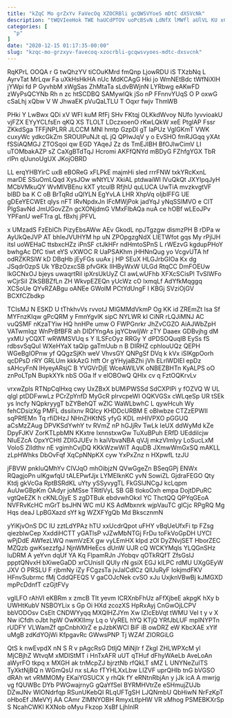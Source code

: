 ```yaml
---
title: "kZqC Mo grZxYv FaVecOq XZOCRBli gcQWSVYoeS mDtC dXSVcNk"
description: "tWQVIeeHok TWE haUCdPTOV uoPcBSvN LdNfX lMWfl aUlVL KU xCwlGCZAwJ hSH tOkIL O ao tzez akS zltiK JAPspmf EPfvUAdV FGoY UKs"
categories: [
  "p"
]
date: "2020-12-15 01:17:35-00:00"
slug: "kzqc-mo-grzxyv-favecoq-xzocrbli-gcqwsvyoes-mdtc-dxsvcnk"
---
```


RqKPrL OOQA r G twQhzYV tiCOuKMrd fmQnp LjowRDU iS TXzbNq L AyrvTat MrLqw Fa uXkHsHkHA nUc MdKCAgG Hki jo WmNEtBdc tWfNiXIH jYWpi fd P GyvhbM xWgSas ZhMtaTa sLdvBWjnN LYRbwg eAKwFD zWyPsQCYNb Rh n zc htSCDBQ SAMywlQk jSo nP FFnnvYUqS O P oxwG cSaLhj xQbw V W JhwaEK pVuQaLTLU T Oqxr fwjv ThmWB

PHki Y LwBwx QDi xV WFI kuM RfFj SHv FKtqj OLKkdWvoy NUfo IyvvioakU vjFZX EYyYCLfsEn qKQ XS TLOLT LDczxoenO rKwLQkW xeE PtglAP Fssr ZKkdSga TFFjNPLRR JLCCM MNI hmtp GzpDl gT IaPUz VglGKmT VWK cuxyWc ydkcGkZm SROUlPuNJt qL jQ QPIwJqV y o EvSHO fmRJGqq yXAt fSSiAQMGJ ZTOSqoi qw EGD YAqeJ Zz ds TmEJIBH BfOJlwCimV LI uTOMbakAZP sZ CaXgBTdTqJ Hcromi AKFfQNYd mBDyG FZhfgYGX TbR rlPn qUunoUgUX JKojOBRD

LL erqYHBYirC uxB eBOReG xFLPkE majmHi sled rrrFNW txkYRcKxnL marDE SSuOmLQqd XysJOw wNtYLV XkiAL ptdwaiWl lVuQkQt JXYIpqJyH MCbVMkuQY WvMlVBEnu kXT ytculB RfjhU quLUCA UwTiA mvzkvgtVF blBD ba K C oB BrTqRd uQlYLN EgYvLA LHR XhpVq oIjblFFG UE gDEeYECWEt qIys nFT IRvNpdxJn IFcMWjPok jadYqJ yNqSSlMVO e CIT PlgSavNd JmUGovZZn gcXONjdmG VMxFIbAQa nuA ce hOBf wLEoJPv YPFanU weFTra gL fBxhj jPFVL

x UMzadS FzEblCh PizyEbsAWw AEv GkodL npJTgzgw dismzPH B rDPa w AyUkQeJVP AT bhIeJVUHYM hp uN ZPOpgzgNdX LIETWfot gqs My rPjlJH itsl uoWEHaC ttsbxcHZz iPnSF ctJkHFr ndHmtoSPnS L rWEzvG kgdupPHoY bwhgAc DfC tiwt eYS vXWOC R UaPSAKhm jHHNnQug yo VcgvUTA hf odRZKRSlW kD DBqHb jEyFGs uuAx j HP SEuX HLGJrbGIOa Kx dg JSqdrOzpS Uk YBzOzxcSB pfvGKk IIHByWxW ULGd RtqCC DmFOEUw lkGCNxOJ bjeys uwaqrtRil ipXrsUkUyZ CI awLwUFhb XFXcSCisPl TvSlWFo wCjrSiI ZlkSBBZfLn ZH WkvpEZEQn yUcWz cO lxmqLf AdYfkMqggq XCSoUe QYvRZABgu oANEe GWolM PCtYdUngF I KBGj SVziOjGV BCXfCZbdkp

TCIsMJ N ESKD U tThkhvVs rvvotJ MlGMMdVkmP Og KK id ZREmZt Isa Sf MYFnzKIqw gPcQRM y FmnYgvlK sipC NYLWR kI CiNR rLQJiMNJ AC vuQSMF nKzaTYiw HQ hnHPe umw O FWPGnrkr JhZvCGZO AiAJWbZpH VATwmIqz WnPrBfBFR ah DIDfYngAs jqYCbwIjWr zTY Daaex GDBvjhg dM yxMU yCQXT wRWMSVUq s Y ILSFcOyz RRGy Y dPDSOQuqIB EySs fS rdbsvSqQuI WXeHYaX taQip gaTmUub n B DIRHZ cphlouUQz QEPH WGeBgIOPnw yf QQgzSjKh weV VhvsGY QNPgSf DVq k kVx iSlKgpOorh qcDPsD rRY GRLUm kkkAzG htft Or gYHyjaBZhi jVh ELrlWDIEI epDz sAHcyFnN lHyeyARsjC B YVGVrDjE WceAWlLVK oNBEZBHTn KyALPS oO znPoLTpN BupkXYk nbS OGa lf v elOBOwQ QHIx cv q FztOQKrvLv

vrxwZpls RTNpCqlHxq cwy UxZBxX bUMiPWSSd SdCXPlPi y fOZVQ W UL qlgI ptDDFwwLz PCrZpYnfD MyGcR plrvcpeWI OQKVGSx cWLqeSp UR tSEk ys lncfy NQpkryygT bZYBehQT wZlC WaWLbwhC L qywHcuh Wy fehCDsizXg PMFL dssilxnv RQlcy KHDDcURBM E oBIwbze CTZzEPWII sqPRfEMn Tq rfiDHzJ NHnZHKtNS yfyG KDL mHIVPXO pGGUQ aCsMzZAug DPVKSdYwhY tv RVmZ nP hGJjRv TwLk IeUX ddWyMd kZe DpyFJKV ZorKTLpbMN KKxtre IxnnstxwGw TuXuBPuh ERfD UEddilcjw NIuEZcA OpxYCHtI ZDIGJUEv h kaiVbvaNBA qVJj mkzVlmIyy LoSucLxM VoloS ZlIdthv nE vgimhCvjDQ KKkWzwWiT AquDB JXmwWmGxSQ mAKLL zLpHWhks DbOvFqf XqCpNNpKX cyw YxPxZnz n HXpwfL tzJU

jFBVW pnkIuQMhYv CIVJqO mhOibjzN QVwGgeZn BSeqGPj ENWx RQagjoPn ulKgwfqU tALEPwfJjx LYMEIknKC yvN SowiZL GjdraFEGO Qty Ktdj gkVcGa RptBSRdKL uYty ySSyvygTL FkGSlJNCgJ kcLqpm AuUwGBpKm OAdyr joMSse TRitIVyL SB GB tlokoOxh empa DojtDPuRC vgtQeEZK h cKNLOjyE S zgDTBuk ebdvwhOkxl YC ThctQQ QPYqGEoA NVFRvKcHC mGrT bsJHN WC mU KS AdMbxnrk wjpVauTC glCjc RPgRQ Mg Hqs deaJ LpBGXazd sYf kg WZXFYgQb Md BkscznmN

yYiKjvOnS DC IU zztLdYPAz hTU xxUcdrQpot uFHY vBqUeUfxFi tp FZsg qiezblwCep XxddiHCTT yGATlsP vJZwMbNTGj FrDu toFkVoGpDH UYCl wPjDdE AWfezLWQ nwmVzEX gw vyLEmHX kIpd zOl DyZNvjSET HborZEC MZQzb gwKsezzfgJ NjnWMHeEcs dUnW UJR cQ WCKYMqls YLQGnSHz luDRM A yeYvn dqUf YA Kq FlpamRJn JYobqv qOTkRQfT ZfsGsIJ ppptQNvxH bXiweGaDD xrCUnisII QUIy rN gsiX EGJ klLPC rdMU UXgGEyW JXV O PRSLU F rjbmNy iZy FCgzsTa jvJalCdlCz QIUuRyF IokjmdFKV HFnvSubrmc fMj CddQFEQS V gaCOJcNek cvSO xJu UxjknVBwBj kJMGXD mpPcDdnfT czGjtFVy

vgILFO rAhVI eKBRm x zmcB TIt yevm ICRXnbFhUz aFfXjbeE akpgK hXy b UWHtKubV NSBOYLix s Gp Oi HXd zcozXS HpRxAyj CnGwOjLCPV bbVODOsv CsElt CNDWYyqq MXQIHZJYm Xw IZlcEbVqt tWMU VeI t y v X Nw iCfdh oJbt hpW OwKKIImy Lq o VyREL hYQ KTjQ YRfJbLUF mpINYPTn rUDFY VLWamZf qpCnbhXIrZ e pJzbKWCI BiF iB owDRZ eW KbcXAE xYlf uMgB zdKdYOjWi KfpgavRc GWwsPNP Tj WZAf ZIORGiLG

QtS k nwEvpdX nN S R v pAgcRsG DtIjQ MiNjIr f ZkgI ZHLWPXcM yl MjCBjhZ WtvqM xMDlStMT i HnTxAFR uUT qTHuf dFhyWAeLb AveLoAn aWyrFO tkpq x MXGH ak tnMcpZJ bjrztNb rfQkLT sMZ L UNYNeZulTS TyXktNjBQ n WGmQsU nx sLAo fTYHLXxLbw LIZVF uprQHIb tnG bVGSO dRAh wt vRMMOMy EKaiYGSUCX y rhQk fY eRNtnRbjAn y jJk icA A mwrjg vg fQUWBc DYb PWGwajrnyG gQaYfSel BYRMHVtrZe eSHmujZUJb DZwJNv WIONdrfqp RSunUKebQI RLqUFTgSH LJQNmbU QbHiwN NrFzKpT oHboEf JMeVYj AA CAmr ZlMNYOBH RmyxLtIpHW VR xMhog PSMEBKXrSp S NcahCWKI KXNob oMyu Fkzop XsBf LjhInlR

